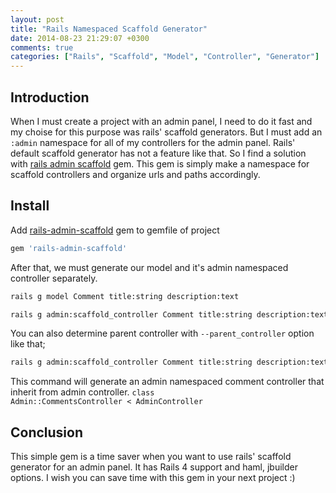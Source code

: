 ```yaml
---
layout: post
title: "Rails Namespaced Scaffold Generator"
date: 2014-08-23 21:29:07 +0300
comments: true
categories: ["Rails", "Scaffold", "Model", "Controller", "Generator"]
---
```


<h2>Introduction</h2>

When I must create a project with an admin panel, I need to do it fast and my choise for this purpose was rails' scaffold generators. But I must add an <code>:admin</code> namespace for all of my controllers for the admin panel. Rails' default scaffold generator has not a feature like that. So I find a solution with <a href="https://github.com/dhampik/rails-admin-scaffold">rails admin scaffold</a> gem. This gem is simply make a namespace for scaffold controllers and organize urls and paths accordingly.

<!-- more -->

<h2>Install</h2>

Add <a href="https://github.com/dhampik/rails-admin-scaffold">rails-admin-scaffold</a> gem to gemfile of project

``` ruby
gem 'rails-admin-scaffold'
```

After that, we must generate our model and it's admin namespaced controller separately.

``` bash
rails g model Comment title:string description:text
```

``` bash
rails g admin:scaffold_controller Comment title:string description:text
```

You can also determine parent controller with <code>--parent_controller</code> option like that;

``` bash
rails g admin:scaffold_controller Comment title:string description:text --parent_controller=admin
```

This command will generate an admin namespaced comment controller that inherit from admin controller.
<code>class Admin::CommentsController < AdminController</code>

<h2>Conclusion</h2>

This simple gem is a time saver when you want to use rails' scaffold generator for an admin panel. It has Rails 4 support and haml, jbuilder options. I wish you can save time with this gem in your next project :)
